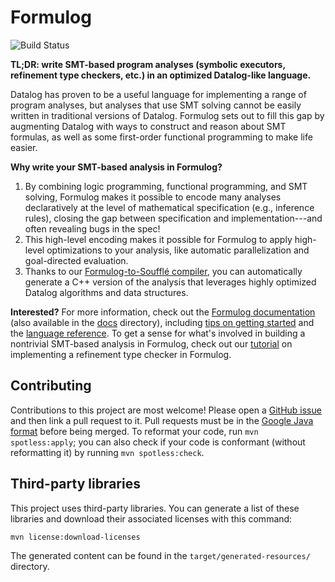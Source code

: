 # Formulog

![Build Status](https://github.com/HarvardPL/formulog/actions/workflows/maven.yml/badge.svg)

**TL;DR: write SMT-based program analyses (symbolic executors, refinement type checkers, etc.) in an optimized Datalog-like language.**

Datalog has proven to be a useful language for implementing a range of program analyses, but analyses that use SMT solving cannot be easily written in traditional versions of Datalog.
Formulog sets out to fill this gap by augmenting Datalog with ways to construct and reason about SMT formulas, as well as some first-order functional programming to make life easier.

**Why write your SMT-based analysis in Formulog?**

1. By combining logic programming, functional programming, and SMT solving, Formulog makes it possible to encode many analyses declaratively at the level of mathematical specification (e.g., inference rules), closing the gap between specification and implementation---and often revealing bugs in the spec!
2. This high-level encoding makes it possible for Formulog to apply high-level optimizations to your analysis, like automatic parallelization and goal-directed evaluation.
3. Thanks to our [Formulog-to-Soufflé compiler](#compiling-formulog-programs), you can automatically generate a C++ version of the analysis that leverages highly optimized Datalog algorithms and data structures.

**Interested?**
For more information, check out the [Formulog documentation](https://harvardpl.github.io/formulog/) (also available in the [docs](./docs/) directory), including [tips on getting started](https://harvardpl.github.io/formulog/starting.html) and the [language reference](https://harvardpl.github.io/formulog/lang_ref/).
To get a sense for what's involved in building a nontrivial SMT-based analysis in Formulog,
check out our [tutorial](https://harvardpl.github.io/formulog/tutorial/) on implementing a refinement type checker in Formulog.

## Contributing

Contributions to this project are most welcome!
Please open a [GitHub issue](https://github.com/HarvardPL/formulog/issues/new) and then link a pull request to it.
Pull requests must be in the [Google Java format](https://github.com/google/google-java-format) before being merged.
To reformat your code, run `mvn spotless:apply`; you can also check if your code is conformant (without reformatting it) by running `mvn spotless:check`.

## Third-party libraries

This project uses third-party libraries. You can generate a list of these
libraries and download their associated licenses with this command:

```
mvn license:download-licenses
```

The generated content can be found in the `target/generated-resources/`
directory.
